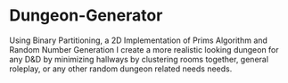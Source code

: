 # Dungeon-Generator
Using Binary Partitioning, a 2D Implementation of Prims Algorithm and Random Number Generation I create a more realistic looking dungeon for any D&amp;D by minimizing hallways by clustering rooms together, general roleplay, or any other random dungeon related needs needs.
